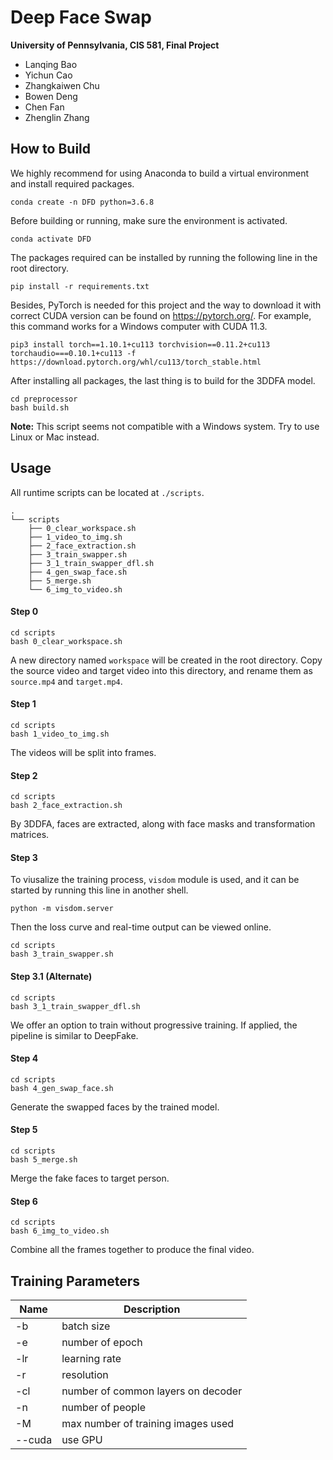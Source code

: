 Deep Face Swap
==================================

**University of Pennsylvania, CIS 581, Final Project**

* Lanqing Bao
* Yichun Cao
* Zhangkaiwen Chu
* Bowen Deng
* Chen Fan
* Zhenglin Zhang

## How to Build

We highly recommend for using Anaconda to build a virtual environment and install required packages.
```
conda create -n DFD python=3.6.8
```
Before building or running, make sure the environment is activated.
```
conda activate DFD
```
The packages required can be installed by running the following line in the root directory.
```
pip install -r requirements.txt
```
Besides, PyTorch is needed for this project and the way to download it with correct CUDA version can be found on https://pytorch.org/. For example, this command works for a Windows computer with CUDA 11.3.
```
pip3 install torch==1.10.1+cu113 torchvision==0.11.2+cu113 torchaudio===0.10.1+cu113 -f https://download.pytorch.org/whl/cu113/torch_stable.html
```
After installing all packages, the last thing is to build for the 3DDFA model.
```
cd preprocessor
bash build.sh
```
**Note:** This script seems not compatible with a Windows system. Try to use Linux or Mac instead.

## Usage

All runtime scripts can be located at `./scripts`.
```
.
└── scripts
    ├── 0_clear_workspace.sh
    ├── 1_video_to_img.sh
    ├── 2_face_extraction.sh
    ├── 3_train_swapper.sh
    ├── 3_1_train_swapper_dfl.sh
    ├── 4_gen_swap_face.sh
    ├── 5_merge.sh
    └── 6_img_to_video.sh
```

#### Step 0
```
cd scripts
bash 0_clear_workspace.sh
```
A new directory named `workspace` will be created in the root directory. Copy the source video and target video into this directory, and rename them as `source.mp4` and `target.mp4`.

#### Step 1
```
cd scripts
bash 1_video_to_img.sh
```
The videos will be split into frames.

#### Step 2
```
cd scripts
bash 2_face_extraction.sh
```
By 3DDFA, faces are extracted, along with face masks and transformation matrices.

#### Step 3
To viusalize the training process, `visdom` module is used, and it can be started by running this line in another shell.
```
python -m visdom.server
```
Then the loss curve and real-time output can be viewed online.
```
cd scripts
bash 3_train_swapper.sh
```

#### Step 3.1 (Alternate)
```
cd scripts
bash 3_1_train_swapper_dfl.sh
```
We offer an option to train without progressive training. If applied, the pipeline is similar to DeepFake.

#### Step 4
```
cd scripts
bash 4_gen_swap_face.sh
```
Generate the swapped faces by the trained model.

#### Step 5
```
cd scripts
bash 5_merge.sh
```
Merge the fake faces to target person.

#### Step 6
```
cd scripts
bash 6_img_to_video.sh
```
Combine all the frames together to produce the final video.

## Training Parameters

| Name      | Description |
| ----------- | ----------- |
| -b      | batch size       |
| -e   | number of epoch        |
| -lr   | learning rate     |
| -r   | resolution    |
| -cl   | number of common layers on decoder  |
| -n   | number of people  |
| -M   | max number of training images used |
| --cuda   | use GPU  |